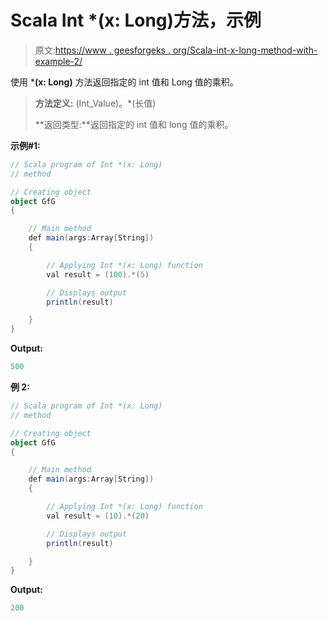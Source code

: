 # Scala Int *(x: Long)方法，示例

> 原文:[https://www . geesforgeks . org/Scala-int-x-long-method-with-example-2/](https://www.geeksforgeeks.org/scala-int-x-long-method-with-example-2/)

使用 ***(x: Long)** 方法返回指定的 int 值和 Long 值的乘积。

> **方法定义:** (Int_Value)。*(长值)
> 
> **返回类型:**返回指定的 int 值和 long 值的乘积。

**示例#1:**

```scala
// Scala program of Int *(x: Long)
// method

// Creating object
object GfG
{ 

    // Main method
    def main(args:Array[String])
    {

        // Applying Int *(x: Long) function
        val result = (100).*(5)

        // Displays output
        println(result)

    }
} 
```

**Output:**

```scala
500

```

**例 2:**

```scala
// Scala program of Int *(x: Long)
// method

// Creating object
object GfG
{ 

    // Main method
    def main(args:Array[String])
    {

        // Applying Int *(x: Long) function
        val result = (10).*(20)

        // Displays output
        println(result)

    }
} 
```

**Output:**

```scala
200

```
